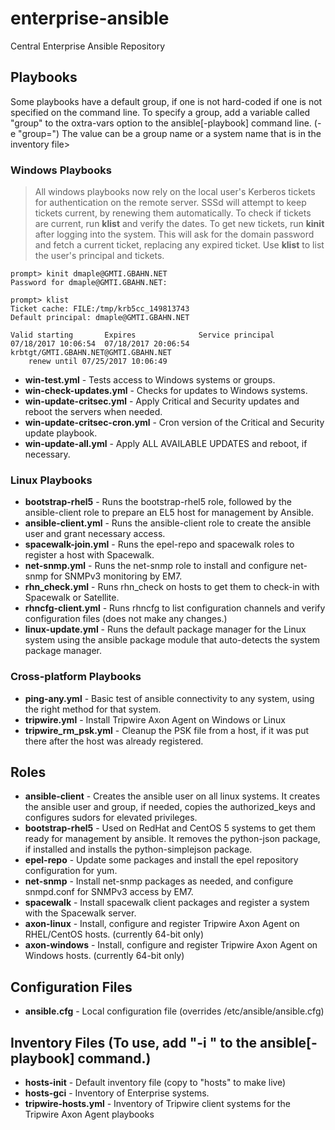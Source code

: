 # enterprise-ansible
Central Enterprise Ansible Repository

## Playbooks
Some playbooks have a default group, if one is not hard-coded if one is
not specified on the command line.  To specify a group, add a variable
called "group" to the oxtra-vars option to the ansible[-playbook] 
command line. (-e "group=<value>") The value can be a group name or a
system name that is in the inventory file>

### Windows Playbooks
> All windows playbooks now rely on the local user's Kerberos tickets for 
> authentication on the remote server.  SSSd will attempt to keep tickets
> current, by renewing them automatically.  To check if tickets are current, 
> run __klist__ and verify the dates.  To get new tickets, run __kinit__ 
> after logging into the system.  This will ask for the domain
> password and fetch a current ticket, replacing any expired ticket.  Use
> __klist__ to list the user's principal and tickets.
```
prompt> kinit dmaple@GMTI.GBAHN.NET
Password for dmaple@GMTI.GBAHN.NET:

prompt> klist
Ticket cache: FILE:/tmp/krb5cc_149813743
Default principal: dmaple@GMTI.GBAHN.NET

Valid starting       Expires              Service principal
07/18/2017 10:06:54  07/18/2017 20:06:54  krbtgt/GMTI.GBAHN.NET@GMTI.GBAHN.NET
	renew until 07/25/2017 10:06:49
```

 * __win-test.yml__ - Tests access to Windows systems or groups.
 * __win-check-updates.yml__ - Checks for updates to Windows systems.
 * __win-update-critsec.yml__ - Apply Critical and Security updates and reboot the servers when needed.
 * __win-update-critsec-cron.yml__ - Cron version of the Critical and Security update playbook.
 * __win-update-all.yml__ - Apply ALL AVAILABLE UPDATES and reboot, if necessary.
  
### Linux Playbooks
 * __bootstrap-rhel5__ - Runs the bootstrap-rhel5 role, followed by the ansible-client role to prepare an EL5 host for management by Ansible.
 * __ansible-client.yml__ - Runs the ansible-client role to create the ansible user and grant necessary access.
 * __spacewalk-join.yml__ - Runs the epel-repo and spacewalk roles to register a host with Spacewalk.
 * __net-snmp.yml__ - Runs the net-snmp role to install and configure net-snmp for SNMPv3 monitoring by EM7.
 * __rhn_check.yml__ - Runs rhn_check on hosts to get them to check-in with Spacewalk or Satellite.
 * __rhncfg-client.yml__ - Runs rhncfg to list configuration channels and verify configuration files (does not make any changes.)
 * __linux-update.yml__ - Runs the default package manager for the Linux system using the ansible package module that auto-detects the system package manager.

### Cross-platform Playbooks
 * __ping-any.yml__ - Basic test of ansible connectivity to any system, using 
 the right method for that system.
 * __tripwire.yml__ - Install Tripwire Axon Agent on Windows or Linux
 * __tripwire_rm_psk.yml__ - Cleanup the PSK file from a host, if it was put there after the host was already registered.

## Roles

 * __ansible-client__ - Creates the ansible user on all linux systems.  It creates the ansible user and group, if needed, copies the authorized_keys and configures sudors for elevated privileges.
 * __bootstrap-rhel5__ - Used on RedHat and CentOS 5 systems to get them ready for management by ansible.  It removes the python-json package, if installed and installs the python-simplejson package.
 * __epel-repo__ - Update some packages and install the epel repository configuration for yum.
 * __net-snmp__ - Install net-snmp packages as needed, and configure snmpd.conf for SNMPv3 access by EM7.
 * __spacewalk__ - Install spacewalk client packages and register a system with the Spacewalk server.
 * __axon-linux__ - Install, configure and register Tripwire Axon Agent on RHEL/CentOS hosts. (currently 64-bit only)
 * __axon-windows__ - Install, configure and register Tripwire Axon Agent on Windows hosts. (currently 64-bit only)

## Configuration Files

 * __ansible.cfg__ - Local configuration file (overrides /etc/ansible/ansible.cfg)

## Inventory Files (To use, add "-i <filename>" to the ansible[-playbook] command.)

 * __hosts-init__ - Default inventory file (copy to "hosts" to make live)
 * __hosts-gci__ - Inventory of Enterprise systems.
 * __tripwire-hosts.yml__ - Inventory of Tripwire client systems for the Tripwire Axon Agent playbooks

